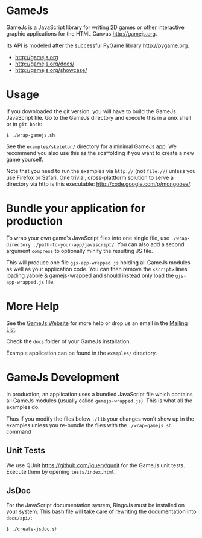 GameJs
=======

GameJs is a JavaScript library for writing 2D games or other interactive
graphic applications for the HTML Canvas <http://gamejs.org>.

Its API is modeled after the successful PyGame library <http://pygame.org>.

  * <http://gamejs.org>
  * <http://gamejs.org/docs/>
  * <http://gamejs.org/showcase/>

Usage
=========

If you downloaded the git version, you will have to build the GameJs JavaScript
file. Go to the GameJs directory and execute this in a unix shell or in `git bash`:

    $ ./wrap-gamejs.sh

See the `examples/skeleton/` directory for a minimal GameJs app. We recommend
you also use this as the scaffolding if you want to create a new game yourself.

Note that you need to run the examples via `http://` (not `file://`)
unless you use Firefox or Safari. One trivial, cross-plattform solution to serve
a directory via http is this executable: <http://code.google.com/p/mongoose/>.

Bundle your application for production
======================================

To wrap your own game's JavaScript files into one single file, use
`./wrap-directory ./path-to-your-app/javascript/`. You can also add a second argument
`compress` to optionally minify the resulting JS file.

This will produce one file `gjs-app-wrapped.js` holding all GameJs modules as
well as your application code. You can then remove the `<script>` lines loading
yabble & gamejs-wrapped and should instead only load the `gjs-app-wrapped.js` file.

More Help
===========

See the [GameJs Website](http://gamejs.org) for more help or drop us
an email in the [Mailing List](http://groups.google.com/group/gamejs).

Check the `docs` folder of your GameJs installation.

Example application can be found in the `examples/` directory.

GameJs Development
=====================================

In production, an application uses a bundled JavaScript file which contains all
GameJs modules (usually called `gamejs-wrapped.js`). This is what all the examples
do.

Thus if you modify the files below `./lib` your changes won't show up in the
examples unless you re-bundle the files with the `./wrap-gamejs.sh` command

Unit Tests
--------------

We use QUnit <https://github.com/jquery/qunit> for the GameJs unit tests. Execute
them by opening `tests/index.html`.

JsDoc
----------
For the JavaScript documentation system, RingoJs must be installed on your system.
This bash file will take care of rewriting the documentation into `docs/api/`:

    $ ./create-jsdoc.sh
